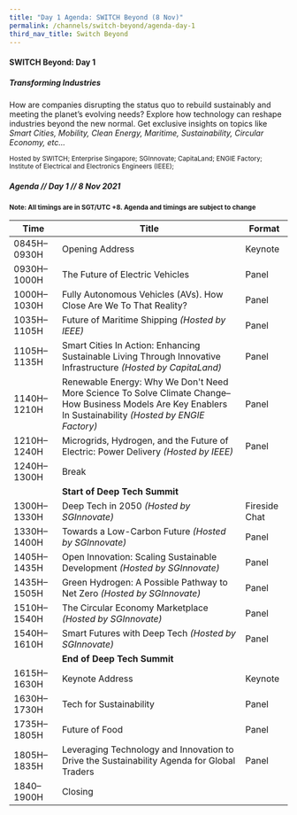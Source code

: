```yaml
---
title: "Day 1 Agenda: SWITCH Beyond (8 Nov)"
permalink: /channels/switch-beyond/agenda-day-1
third_nav_title: Switch Beyond
---
```

#### SWITCH Beyond: Day 1
##### Transforming Industries

How are companies disrupting the status quo to rebuild sustainably and meeting the planet’s evolving needs? Explore how technology can reshape industries beyond the new normal. Get exclusive insights on topics like *Smart Cities, Mobility, Clean Energy, Maritime, Sustainability, Circular Economy, etc...*

<sub>Hosted by SWITCH; Enterprise Singapore; SGInnovate; CapitaLand; ENGIE Factory; Institute of Electrical and Electronics Engineers (IEEE); </sub>

##### Agenda // Day 1 // 8 Nov 2021

<sub>**Note: All timings are in SGT/UTC +8. Agenda and timings are subject to change**</sub>

| Time | Title | Format |
| -------- | -------- | -------- |
| 0845H–0930H     | Opening Address     | Keynote     |
| 0930H–1000H     | The Future of Electric Vehicles     | Panel     |
| 1000H–1030H     | Fully Autonomous Vehicles (AVs). How Close Are We To That Reality?     | Panel     |
| 1035H–1105H     | Future of Maritime Shipping _(Hosted by IEEE)_     | Panel    |
| 1105H–1135H     | Smart Cities In Action: Enhancing Sustainable Living Through Innovative Infrastructure _(Hosted by CapitaLand)_     | Panel   |
| 1140H–1210H     | Renewable Energy: Why We Don't Need More Science To Solve Climate Change–How Business Models Are Key Enablers In Sustainability _(Hosted by ENGIE Factory)_      | Panel     |
| 1210H–1240H     | Microgrids, Hydrogen, and the Future of Electric: Power Delivery _(Hosted by IEEE)_      | Panel     |
| 1240H–1300H     | Break     |     |
|      | **Start of Deep Tech Summit**     |      |
| 1300H–1330H     | Deep Tech in 2050  _(Hosted by SGInnovate)_   | Fireside Chat     |
| 1330H–1400H     | Towards a Low-Carbon Future  _(Hosted by SGInnovate)_   | Panel     |
| 1405H–1435H     | Open Innovation: Scaling Sustainable Development  _(Hosted by SGInnovate)_    | Panel     |
| 1435H–1505H     | Green Hydrogen: A Possible Pathway to Net Zero _(Hosted by SGInnovate)_    | Panel     |
| 1510H–1540H     | The Circular Economy Marketplace  _(Hosted by SGInnovate)_    | Panel    |
| 1540H–1610H     | Smart Futures with Deep Tech  _(Hosted by SGInnovate)_    | Panel     |
|      | **End of Deep Tech Summit**     |      |
| 1615H–1630H     | Keynote Address     | Keynote     |
| 1630H–1730H     | Tech for Sustainability     | Panel     |
| 1735H–1805H     | Future of Food      | Panel     |
| 1805H–1835H     | Leveraging Technology and Innovation to Drive the Sustainability Agenda for Global Traders     | Panel     |
| 1840–1900H     | Closing     |      |